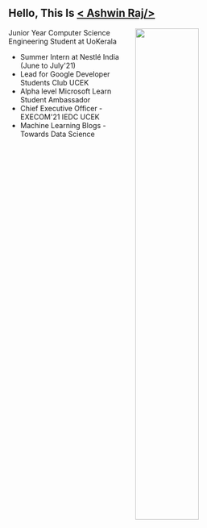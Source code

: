 <!--
**ashwinraj-in/ashwinraj-in** is a ✨ _special_ ✨ repository because its `README.md` (this file) appears on your GitHub profile.

Here are some ideas to get you started:

- 🔭 I’m currently working on ...
- 🌱 I’m currently learning ...
- 👯 I’m looking to collaborate on ...
- 🤔 I’m looking for help with ...
- 💬 Ask me about ...
- 📫 How to reach me: ...
- 😄 Pronouns: ...
- ⚡ Fun fact: ...
-->

## Hello, This Is [< Ashwin Raj/>](https://ashwinraj-in.github.io)

[<img align="right" width="50%" src="https://github-readme-stats.vercel.app/api?username=ashwinraj-in&theme=dark&show_icons=true">](https://metrics.lecoq.io/ashwinraj-in?template=classic)

Junior Year Computer Science Engineering Student at UoKerala

- Summer Intern at Nestlé India (June to July'21)
- Lead for Google Developer Students Club UCEK
- Alpha level Microsoft Learn Student Ambassador
- Chief Executive Officer - EXECOM'21 IEDC UCEK
- Machine Learning Blogs - Towards Data Science

<!--
## Educational Qualifications:
- **University Colege of Engineering, Kariavattom (University of Kerala)**</br>Bachelor of Technology, Computer Science Engineering</br>August 2020 - June 2020 (Expected)

- **Prabhu Dayal Public School, Shalimar Bagh**</br>High School (Physics,Chemistry,Mathematics)</br>April 2016 - March 2018 | Elective Subject: Engineering Graphics

## Work Experience:
- **Intern** - [Nestlé India](https://www.nestle.in/):</br>June 2021 - Present

- **Machine Learning Intern** - [Artem](https://artem.energy/):</br>July 2020 - September 2020

- **Software Trainee** - [Graffiti Software Solutions](http://www.graffititechnologies.com/):</br>August 2019 - October 2019

![Ashwin's Github Stats](https://github-readme-stats.vercel.app/api?username=ashwinraj-in&show_icons=true&hide_border=true)
-->
